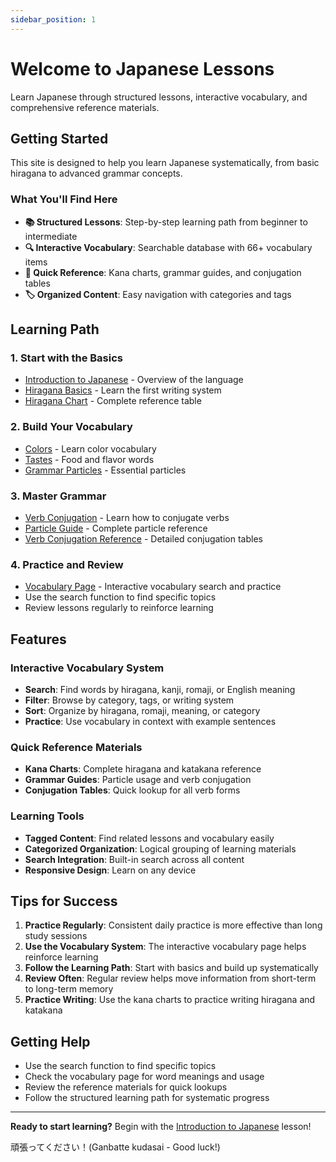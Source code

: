 ```yaml
---
sidebar_position: 1
---
```


# Welcome to Japanese Lessons

Learn Japanese through structured lessons, interactive vocabulary, and comprehensive reference materials.

## Getting Started

This site is designed to help you learn Japanese systematically, from basic hiragana to advanced grammar concepts.

### What You'll Find Here

- **📚 Structured Lessons**: Step-by-step learning path from beginner to intermediate
- **🔍 Interactive Vocabulary**: Searchable database with 66+ vocabulary items
- **📖 Quick Reference**: Kana charts, grammar guides, and conjugation tables
- **🏷️ Organized Content**: Easy navigation with categories and tags

## Learning Path

### 1. Start with the Basics
- [Introduction to Japanese](./lessons/intro.md) - Overview of the language
- [Hiragana Basics](./lessons/hiragana-basics.md) - Learn the first writing system
- [Hiragana Chart](./reference/hiragana-chart.md) - Complete reference table

### 2. Build Your Vocabulary
- [Colors](./lessons/vocabulary/colors.md) - Learn color vocabulary
- [Tastes](./lessons/vocabulary/tastes.md) - Food and flavor words
- [Grammar Particles](./lessons/vocabulary/grammar-particles.md) - Essential particles

### 3. Master Grammar
- [Verb Conjugation](./lessons/grammar/conjugation.md) - Learn how to conjugate verbs
- [Particle Guide](./reference/particle-guide.md) - Complete particle reference
- [Verb Conjugation Reference](./reference/verb-conjugation.md) - Detailed conjugation tables

### 4. Practice and Review
- [Vocabulary Page](/vocabulary) - Interactive vocabulary search and practice
- Use the search function to find specific topics
- Review lessons regularly to reinforce learning

## Features

### Interactive Vocabulary System
- **Search**: Find words by hiragana, kanji, romaji, or English meaning
- **Filter**: Browse by category, tags, or writing system
- **Sort**: Organize by hiragana, romaji, meaning, or category
- **Practice**: Use vocabulary in context with example sentences

### Quick Reference Materials
- **Kana Charts**: Complete hiragana and katakana reference
- **Grammar Guides**: Particle usage and verb conjugation
- **Conjugation Tables**: Quick lookup for all verb forms

### Learning Tools
- **Tagged Content**: Find related lessons and vocabulary easily
- **Categorized Organization**: Logical grouping of learning materials
- **Search Integration**: Built-in search across all content
- **Responsive Design**: Learn on any device

## Tips for Success

1. **Practice Regularly**: Consistent daily practice is more effective than long study sessions
2. **Use the Vocabulary System**: The interactive vocabulary page helps reinforce learning
3. **Follow the Learning Path**: Start with basics and build up systematically
4. **Review Often**: Regular review helps move information from short-term to long-term memory
5. **Practice Writing**: Use the kana charts to practice writing hiragana and katakana

## Getting Help

- Use the search function to find specific topics
- Check the vocabulary page for word meanings and usage
- Review the reference materials for quick lookups
- Follow the structured learning path for systematic progress

---

**Ready to start learning?** Begin with the [Introduction to Japanese](./lessons/intro.md) lesson!

頑張ってください！(Ganbatte kudasai - Good luck!)